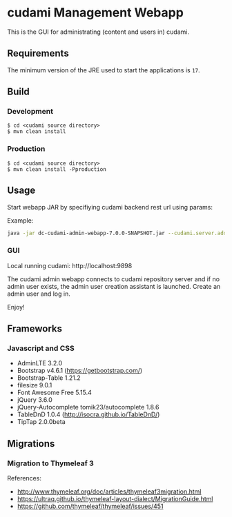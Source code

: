 # cudami Management Webapp

This is the GUI for administrating (content and users in) cudami.

## Requirements

The minimum version of the JRE used to start the applications is `17`.

## Build

### Development

```
$ cd <cudami source directory>
$ mvn clean install
```

### Production

```
$ cd <cudami source directory>
$ mvn clean install -Pproduction
```

## Usage

Start webapp JAR by specifiying cudami backend rest url using params:

Example:

``` sh
java -jar dc-cudami-admin-webapp-7.0.0-SNAPSHOT.jar --cudami.server.address=<your_endpoint_address> --cudami.server.url=<your_endpoint_url>
```

### GUI

Local running cudami: http://localhost:9898

The cudami admin webapp connects to cudami repository server and if no admin user exists, the admin user creation assistant is launched.
Create an admin user and log in.

Enjoy!

## Frameworks

### Javascript and CSS

* AdminLTE 3.2.0
* Bootstrap v4.6.1 (https://getbootstrap.com/)
* Bootstrap-Table 1.21.2
* filesize 9.0.1
* Font Awesome Free 5.15.4
* jQuery 3.6.0
* jQuery-Autocomplete tomik23/autocomplete 1.8.6
* TableDnD 1.0.4 (http://isocra.github.io/TableDnD/)
* TipTap 2.0.0beta

## Migrations

### Migration to Thymeleaf 3

References:

* http://www.thymeleaf.org/doc/articles/thymeleaf3migration.html
* https://ultraq.github.io/thymeleaf-layout-dialect/MigrationGuide.html
* https://github.com/thymeleaf/thymeleaf/issues/451
